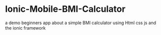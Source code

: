 # Ionic-Mobile-BMI-Calculator
a demo beginners app about a simple BMI calculator using Html css js and the ionic framework
